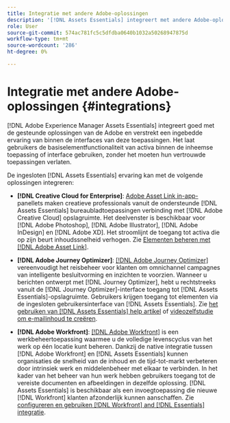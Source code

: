 ```yaml
---
title: Integratie met andere Adobe-oplossingen
description: '[!DNL Assets Essentials] integreert met andere Adobe-oplossingen en biedt een ingesloten ervaring vanuit de native toepassing.'
role: User
source-git-commit: 574ac781fc5c5dfdba0640b1032a50268947875d
workflow-type: tm+mt
source-wordcount: '286'
ht-degree: 0%

---
```



# Integratie met andere Adobe-oplossingen {#integrations}

[!DNL Adobe Experience Manager Assets Essentials] integreert goed met de gesteunde oplossingen van de Adobe en verstrekt een ingebedde ervaring van binnen de interfaces van deze toepassingen. Het laat gebruikers de basiselementfunctionaliteit van activa binnen de inheemse toepassing of interface gebruiken, zonder het moeten hun vertrouwde toepassingen verlaten.

De ingesloten [!DNL Assets Essentials] ervaring kan met de volgende oplossingen integreren:

* **[!DNL Creative Cloud for Enterprise]**:  [Adobe Asset Link in-app-](https://www.adobe.com/creativecloud/business/enterprise/adobe-asset-link.html) panellets maken creatieve professionals vanuit de ondersteunde  [!DNL Assets Essentials] bureaubladtoepassingen verbinding met  [!DNL Adobe Creative Cloud] opslagruimte. Het deelvenster is beschikbaar voor [!DNL Adobe Photoshop], [!DNL Adobe Illustrator], [!DNL Adobe InDesign] en [!DNL Adobe XD]. Het stroomlijnt de toegang tot activa die op zijn beurt inhoudssnelheid verhogen. Zie [Elementen beheren met [!DNL Adobe Asset Link]](https://helpx.adobe.com/enterprise/admin-guide.html/enterprise/using/manage-assets-using-adobe-asset-link.ug.html).

* **[!DNL Adobe Journey Optimizer]**:  [[!DNL Adobe Journey Optimizer]](https://business.adobe.com/products/journey-optimizer/adobe-journey-optimizer.html) vereenvoudigt het reisbeheer voor klanten om omnichannel campagnes van intelligente besluitvorming en inzichten te voorzien. Wanneer u berichten ontwerpt met [!DNL Journey Optimizer], hebt u rechtstreeks vanuit de [!DNL Journey Optimizer]-interface toegang tot [!DNL Assets Essentials]-opslagruimte. Gebruikers krijgen toegang tot elementen via de ingesloten gebruikersinterface van [!DNL Assets Essentials]. Zie [het gebruiken van [!DNL Assets Essentials] help artikel](https://experienceleague.adobe.com/docs/journey-optimizer/using/create-messages/assets-essentials.html) of [videozelfstudie om e-mailinhoud te creëren](https://experienceleague.adobe.com/docs/journey-optimizer-learn/tutorials/create-messages/create-email-content-with-the-message-editor.html).

* **[!DNL Adobe Workfront]**:  [[!DNL Adobe Workfront]](https://www.workfront.com/) is een werkbeheertoepassing waarmee u de volledige levenscyclus van het werk op één locatie kunt beheren. Dankzij de native integratie tussen [!DNL Adobe Workfront] en [!DNL Assets Essentials] kunnen organisaties de snelheid van de inhoud en de tijd-tot-markt verbeteren door intrinsiek werk en middelenbeheer met elkaar te verbinden. In het kader van het beheer van hun werk hebben gebruikers toegang tot de vereiste documenten en afbeeldingen in dezelfde oplossing. [!DNL Assets Essentials] is beschikbaar als een invoegtoepassing die nieuwe  [!DNL Workfront] klanten afzonderlijk kunnen aanschaffen. Zie [configureren en gebruiken [!DNL Workfront] and [!DNL Essentials] integratie](https://one.workfront.com/s/document-item?bundleId=the-new-workfront-experience&amp;topicId=Content%2FDocuments%2FAdobe_Workfront_for_Experience_Manager_Assets_Essentials%2F_workfront-for-aem-asset-essentials.htm).

<!-- TBD: Hiding this link till GA. Do not even include the beta mention as discussed with Greg. Beta is done with customers selected by the Accounts team. It is not an open Beta program. At GA, document this.

* **[[!DNL Creative Cloud Libraries]**: This integration will be made available in the future.

* **[[!DNL Adobe Studio]]**: This integration will be made available in the future.
-->
